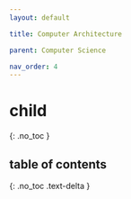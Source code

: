 ```yaml
---
layout: default

title: Computer Architecture

parent: Computer Science

nav_order: 4
---
```




# child

{: .no_toc }



## table of contents

{: .no_toc .text-delta }
